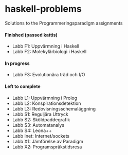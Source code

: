# haskell-problems
Solutions to the Programmeringsparadigm assignments 

#### Finished (passed kattis)
* Labb F1: Uppvärmning i Haskell
* Labb F2: Molekylärbiologi i Haskell

#### In progress
* Labb F3: Evolutionära träd och I/O

#### Left to complete
* Labb L1: Uppvärmning i Prolog
* Labb L2: Konspirationsdetektion
* Labb L3: Redovisningsschemaläggning
* Labb S1: Reguljära Uttryck
* Labb S2: Sköldpaddegrafik
* Labb S3: Automatanalys
* Labb S4: Leona++
* Labb Inet: Internet/sockets
* Labb X1: Jämförelse av Paradigm
* Labb X2: Programspråkstidsresa
